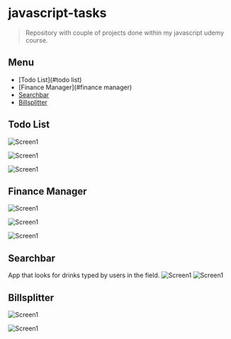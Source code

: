 # javascript-tasks
> Repository with couple of projects done within my javascript udemy course.

## Menu
* [Todo List](#todo list)
* [Finance Manager](#finance manager)
* [Searchbar](#searchbar)
* [Billsplitter](#billsplitter)




## Todo List

![Screen1](./todo-list/todolist1.png)

![Screen1](./todo-list/todolist2.png)

![Screen1](./todo-list/todolist3.png)


## Finance Manager

![Screen1](./finance-manager/financemanager1.png)

![Screen1](./finance-manager/financemanager3.png)

![Screen1](./finance-manager/financemanager4.png)

## Searchbar

App that looks for drinks typed by users in the field.
![Screen1](./searchbar/searchbar1.png)
![Screen1](./searchbar/searchbar2.png)

## Billsplitter

![Screen1](./bills-tips-calculator/billsplitter1.png)

![Screen1](./bills-tips-calculator/billsplitter2.png)



